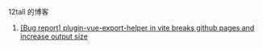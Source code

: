 12tall 的博客    

1. [[Bug report] plugin-vue-export-helper in vite breaks github pages and increase output size](https://github.com/vuepress/vuepress-next/issues/1061)